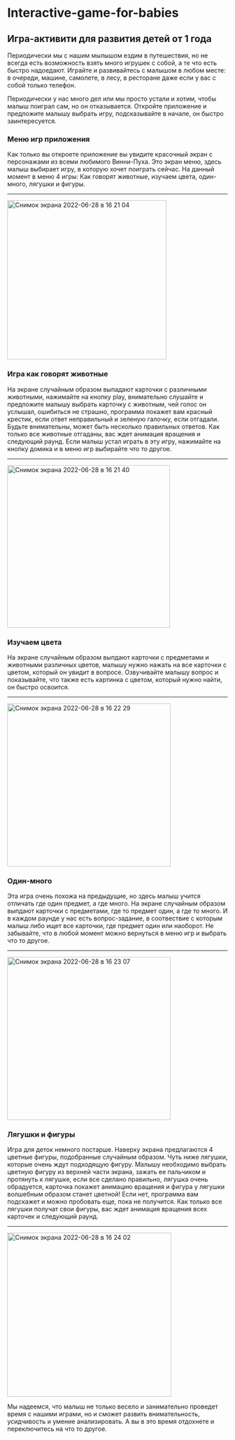# Interactive-game-for-babies

## Игра-активити для развития детей от 1 года

Периодически мы с нашим мылышом ездим в путешествия, но не всегда есть возможность взять много игрушек с собой, а те что есть быстро надоедают.
Играйте и развивайтесь с малышом в любом месте: в очереди, машине, самолете, в лесу, в ресторане даже если у вас с собой только телефон.   


Периодически у нас много дел или мы просто устали и хотим, чтобы малыш поиграл сам, но он отказывается.
Откройте приложение и предложите малышу выбрать игру, подсказывайте в начале, он быстро заинтересуется.

### Меню игр приложения

Как только вы откроете приложение вы увидите красочный экран с персонажами из всеми любимого Винни-Пуха.
Это экран меню, здесь малыш выбирает игру, в которую хочет поиграть сейчас.
На данный момент в меню 4 игры: Как говорят животные, изучаем цвета, один-много, лягушки и фигуры.

***
<img width="364" alt="Снимок экрана 2022-06-28 в 16 21 04" src="https://user-images.githubusercontent.com/21302465/176190009-c91e32da-7201-4351-bfe0-2cec47a73425.png">


### Игра как говорят животные

На экране случайным образом выпадают карточки с различными животными, нажимайте на кнопку play, внимательно слушайте и предложите малышу выбрать карточку с животным, чей голос он услышал, ошибиться не страшно, программа покажет вам красный крестик, если ответ неправильный и зеленую галочку, если отгадали. Будьте внимательны, может быть несколько правильных ответов. Как только все животные отгаданы, вас ждет анимация вращения и следующий раунд. Если малыш устал играть в эту игру, нажимайте на кнопку домика и в меню игр выбирайте что то другое.

***
<img width="372" alt="Снимок экрана 2022-06-28 в 16 21 40" src="https://user-images.githubusercontent.com/21302465/176190480-30c0111e-bce9-487f-9d62-3d197df951c0.png">


### Изучаем цвета

На экране случайным образом выпдают карточки с предметами и животными различных цветов, малышу нужно нажать на все карточки с цветом, который он увидит в вопросе. Озвучивайте малышу вопрос и показывайте, что также есть картинка с цветом, который нужно найти, он быстро освоится.

***
<img width="373" alt="Снимок экрана 2022-06-28 в 16 22 29" src="https://user-images.githubusercontent.com/21302465/176190071-cea9b14d-163c-45af-a99e-5d9776eb4809.png">


### Один-много

Эта игра очень похожа на предыдущие, но здесь малыш учится отличать где один предмет, а где много. На экране случайным образом выпдают карточки с предметами, где то предмет один, а где то много. И в каждом раунде у нас есть вопрос-задание, в соотвествие с которым малыш либо ищет все карточки, где предмет один или наоборот. Не забывайте, что в любой момент можно вернуться в меню игр и выбрать что то другое.

***
<img width="373" alt="Снимок экрана 2022-06-28 в 16 23 07" src="https://user-images.githubusercontent.com/21302465/176190123-04a511e6-9da5-4f95-9a3d-3eb3f36b5501.png">


### Лягушки и фигуры

Игра для деток немного постарше. Наверху экрана предлагаются 4 цветные фигуры, подобранные случайным образом. Чуть ниже лягушки, которые очень ждут подходящую фигуру. Малышу необходимо выбрать цветную фигуру из верхней части экрана, зажать ее пальчиком и протянуть к лягушке, если все сделано правильно, лягушка очень обрадуется, карточка покажет анимацию вращения и фигура у лягушки волшебным образом станет цветной! Если нет, программа вам подскажет и можно пробовать еще, пока не получится. Как только все лягушки получат свои фигуры, вас ждет анимация вращения всех карточек и следующий раунд.

***
<img width="375" alt="Снимок экрана 2022-06-28 в 16 24 02" src="https://user-images.githubusercontent.com/21302465/176190138-fc980b32-6432-4187-9fde-0b66fdfc7923.png">
   
   

Мы надеемся, что малыш не только весело и занимательно проведет время с нашими играми, но и сможет развить внимательность, усидчивость и умение анализировать. А вы в это время отдохнете и переключитесь на что то другое.

